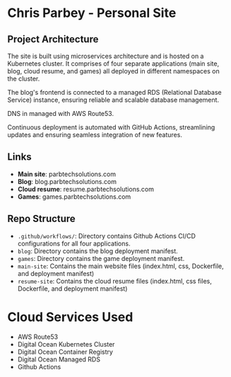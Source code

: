 # Chris Parbey - Personal Site

## Project Architecture
The site is built using microservices architecture and is hosted on a Kubernetes cluster. It comprises of four separate applications (main site, blog, cloud resume, and games) all deployed in different namespaces on the cluster.

The blog's frontend is connected to a managed RDS (Relational Database Service) instance, ensuring reliable and scalable database management.

DNS in managed with AWS Route53.

Continuous deployment is automated with GitHub Actions, streamlining updates and ensuring seamless integration of new features.

## Links
- **Main site**: parbtechsolutions.com
- **Blog**: blog.parbtechsolutions.com
- **Cloud resume**: resume.parbtechsolutions.com
- **Games**: games.parbtechsolutions.com
  
## Repo Structure

 - `.github/workflows/`: Directory contains Github Actions CI/CD
   configurations for all four applications.
  - `blog`: Directory contains the blog deployment manifest. 
  - `games`: Directory contains the game deployment manifest.
  - `main-site`: Contains the main website files (index.html, css, Dockerfile, and deployment manifest)
  - `resume-site`: Contains the cloud resume files (index.html, css
   files, Dockerfile, and deployment manifest)

  

# Cloud Services Used
 - AWS Route53 
 - Digital Ocean Kubernetes Cluster 
 - Digital Ocean Container Registry 
 - Digital Ocean Managed RDS 
 - Github Actions